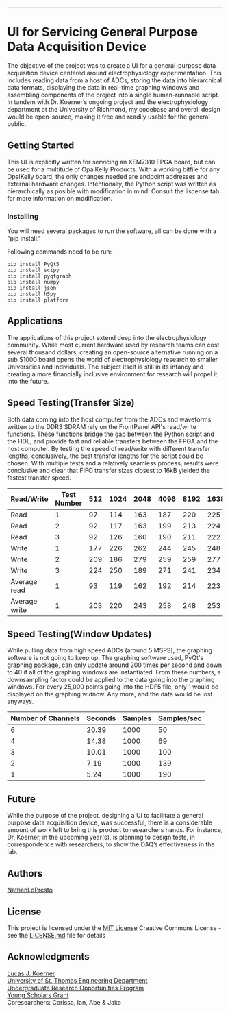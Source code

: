 
***
# UI for Servicing General Purpose Data Acquisition Device

The objective of the project was to create a UI for a general-purpose data acquisition device centered around electrophysiology experimentation. This includes reading data from a host of ADCs, storing the data into hierarchical data formats, displaying the data in real-time graphing windows and assembling components of the project into a single human-runnable script. In tandem with Dr. Koerner’s ongoing project and the electrophysiology department at the University of Richmond, my codebase and overall design would be open-source, making it free and readily usable for the general public.


## Getting Started

This UI is explicitly written for servicing an XEM7310 FPGA board, but can be used for a multitude of OpalKelly Products. With a working bitfile for any OpalKelly board, the only changes needed are endpoint addresses and external hardware changes. Intentionally, the Python script was written as hierarchically as posible with modification in mind. Consult the liscense tab for more information on modification.


### Installing

You will need several packages to run the software, all can be done with a "pip install."

Following commands need to be run:

    pip install PyQt5
    pip install scipy
    pip install pyqtgraph
    pip install numpy
    pip install json
    pip install h5py
    pip install platform


## Applications

The applications of this project extend deep into the electrophysiology community. While most current hardware used by research teams can cost several thousand dollars, creating an open-source alternative running on a sub $1000 board opens the world of electrophysiology research to smaller Universities and individuals. The subject itself is still in its infancy and creating a more financially inclusive environment for research will propel it into the future.


## Speed Testing(Transfer Size)

Both data coming into the host computer from the ADCs and waveforms written to the DDR3 SDRAM rely on the FrontPanel API's read/write functions. These functions bridge the gap between the Python script and the HDL, and provide fast and reliable transfers between the FPGA and the host computer. By testing the speed of read/write with different transfer lengths, conclusively, the best transfer lengths for the script could be chosen. With multiple tests and a relatively seamless process, results were conclusive and clear that FIFO transfer sizes closest to 16kB yielded the fastest transfer speed.

| Read/Write    | Test Number | 512 | 1024 | 2048 | 4096 | 8192 | 16384 |
|---------------|-------------|-----|------|------|------|------|-------|
| Read          | 1           | 97  | 114  | 163  | 187  | 220  | 225   |
| Read          | 2           | 92  | 117  | 163  | 199  | 213  | 224   |
| Read          | 3           | 92  | 126  | 160  | 190  | 211  | 222   |
| Write         | 1           | 177 | 226  | 262  | 244  | 245  | 248   |
| Write         | 2           | 209 | 186  | 279  | 259  | 259  | 277   |
| Write         | 3           | 224 | 250  | 189  | 271  | 241  | 234   |
| Average read  | 1           | 93  | 119  | 162  | 192  | 214  | 223   |
| Average write | 1           | 203 | 220  | 243  | 258  | 248  | 253   |

## Speed Testing(Window Updates)

While pulling data from high speed ADCs (around 5 MSPS), the graphing software is not going to keep up. The graphing software used, PyQt's graphing package, can only update around 200 times per second and down to 40 if all of the graphing windows are instantiated. From these numbers, a downsampling factor could be applied to the data going into the graphing windows. For every 25,000 points going into the HDF5 file, only 1 would be displayed on the graphing widnow. Any more, and the data would be lost anyways. 

| Number of Channels  | Seconds | Samples | Samples/sec | 
|---------------------|---------|---------|-------------|
| 6                   | 20.39   | 1000    | 50          | 
| 4                   | 14.38   | 1000    | 69          | 
| 3                   | 10.01   | 1000    | 100         | 
| 2                   | 7.19    | 1000    | 139         | 
| 1                   | 5.24    | 1000    | 190         |



## Future

While the purpose of the project, designing a UI to facilitate a general purpose data acquisition device, was successful, there is a considerable amount of work left to bring this product to researchers hands. For instance, Dr. Koerner, in the upcoming year(s), is planning to design tests, in correspondence with researchers, to show the DAQ’s effectiveness in the lab.


## Authors

[NathanLoPresto](https://github.com/NathanLoPresto)


## License

This project is licensed under the [MIT License](LICENSE.md)
Creative Commons License - see the [LICENSE.md](LICENSE.md) file for
details


## Acknowledgments

[Lucas J. Koerner](https://lucask07.github.io/) </br>
[University of St. Thomas Engineering Department](https://www.stthomas.edu/engineering/)</br>
[Undergraduate Research Opportunities Program](https://www.stthomas.edu/urop/) </br>
[Young Scholars Grant](https://one.stthomas.edu/sites/undergraduate-research-opportunities-program-urop/SitePage/77799/young-scholars-grants)</br>
Coresearchers: Corissa, Ian, Abe & Jake
